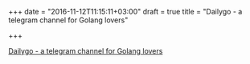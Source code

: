 +++
date = "2016-11-12T11:15:11+03:00"
draft = true
title = "Dailygo - a telegram channel for Golang lovers"

+++

<p><a href="http://telegram.me/dailygo">Dailygo - a telegram channel for Golang lovers</a></p>
